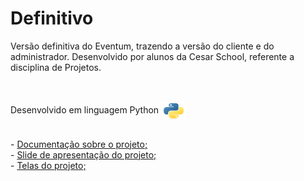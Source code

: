 # Definitivo
Versão definitiva do Eventum, trazendo a versão do cliente e do administrador.
Desenvolvido por alunos da Cesar School, referente a disciplina de Projetos.

##

<div style="display: inline_block"><br>
  Desenvolvido em linguagem Python
  <img align="center" alt="Python" height="30" width="40" src="https://raw.githubusercontent.com/devicons/devicon/master/icons/python/python-original.svg">
</div>

##

<div>
  - <a href="https://www.canva.com/design/DAFSIMFPiok/PY_nQE4P4b4K1jDyHYc3tA/edit?utm_content=DAFSIMFPiok&utm_campaign=designshare&utm_medium=link2&utm_source=sharebutton" target="_blank">Documentação sobre o projeto;</a>
  <br>
  - <a href="" target="_blak">Slide de apresentação do projeto;</a>
  <br>
  - <a href="https://www.figma.com/file/hgWuvBdeoF6H6URNJlwrof/Prot%C3%B3tipo-Eventum?node-id=0%3A1" target="_blak">Telas do projeto;</a>
</div>
